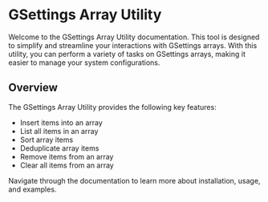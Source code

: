 # GSettings Array Utility

Welcome to the GSettings Array Utility documentation.
This tool is designed to simplify and streamline your interactions with GSettings arrays.
With this utility, you can perform a variety of tasks on GSettings arrays, making it easier to manage your system configurations.

## Overview

The GSettings Array Utility provides the following key features:

- Insert items into an array
- List all items in an array
- Sort array items
- Deduplicate array items
- Remove items from an array
- Clear all items from an array

Navigate through the documentation to learn more about installation, usage, and examples.

